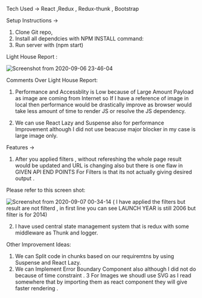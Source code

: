 
Tech Used -> React ,Redux , Redux-thunk , Bootstrap


Setup Instructions ->

1. Clone Git repo,
2. Install all dependcies with NPM INSTALL command:
3. Run server with (npm start)


Light House Report :

![Screenshot from 2020-09-06 23-46-04](https://user-images.githubusercontent.com/25228724/92333097-6cdbd000-f0a0-11ea-8ac3-21a900e4ff13.png)

Comments Over Light House Report:

1. Performance and Accessblity is Low because of Large Amount Payload as image are coming from Internet so If I have a reference of image in local then performance would be drastically improve as browser would take less amount of time to render JS or resolve the JS dependency.

2. We can use React Lazy and Suspense also for performance Improvement although I did not use beacuse major blocker in my case is large image only.



Features ->

1. After you applied filters , without refereshing the whole page result would be updated and URL is changing also but there is one flaw in GIVEN API END POINTS For Filters is that its not actually giving desired output .

Please refer to this screen shot:

![Screenshot from 2020-09-07 00-34-14](https://user-images.githubusercontent.com/25228724/92333283-e7591f80-f0a1-11ea-864d-7f58403df99c.png)
( I have applied the filters but result are not filterd , in first line you can see LAUNCH YEAR is still 2006 but filter is for 2014)


2. I have used central state management system that is redux with some middleware as Thunk and logger.


Other Improvement Ideas:

1. We can Split code in chunks based on our requiremtns  by using Suspense and React Lazy.
2. We can Implement Error Boundary Component also although I did not do because of time constraint .
3 For Images we shoudl use SVG as I read somewhere that by importing them as react component they will give faster rendering .


